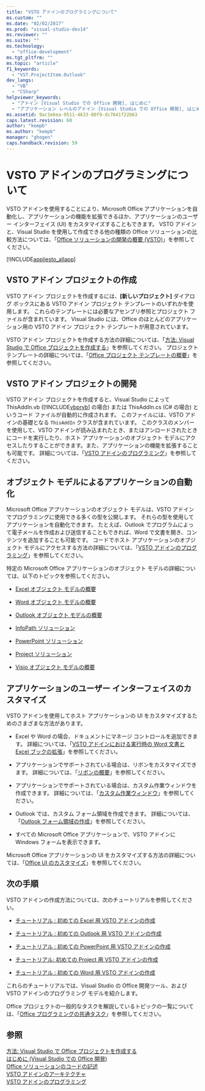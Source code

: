 ```yaml
---
title: "VSTO アドインのプログラミングについて"
ms.custom: ""
ms.date: "02/02/2017"
ms.prod: "visual-studio-dev14"
ms.reviewer: ""
ms.suite: ""
ms.technology: 
  - "office-development"
ms.tgt_pltfrm: ""
ms.topic: "article"
f1_keywords: 
  - "VST.ProjectItem.Outlook"
dev_langs: 
  - "VB"
  - "CSharp"
helpviewer_keywords: 
  - "アドイン [Visual Studio での Office 開発], はじめに"
  - "アプリケーション レベルのアドイン [Visual Studio での Office 開発], はじめに"
ms.assetid: 9ac1e6ea-9511-4633-80f9-dc7641f22b63
caps.latest.revision: 60
author: "kempb"
ms.author: "kempb"
manager: "ghogen"
caps.handback.revision: 59
---
```

# VSTO アドインのプログラミングについて
  VSTO アドインを使用することにより、Microsoft Office アプリケーションを自動化し、アプリケーションの機能を拡張できるほか、アプリケーションのユーザー インターフェイス \(UI\) をカスタマイズすることもできます。  VSTO アドインと、Visual Studio を使用して作成できる他の種類の Office ソリューションの比較方法については、「[Office ソリューションの開発の概要 &#40;VSTO&#41;](../vsto/office-solutions-development-overview-vsto.md)」を参照してください。  
  
 [!INCLUDE[appliesto_allapp](../vsto/includes/appliesto-allapp-md.md)]  
  
## VSTO アドイン プロジェクトの作成  
 VSTO アドイン プロジェクトを作成するには、**\[新しいプロジェクト\]** ダイアログ ボックスにある VSTO アドイン プロジェクト テンプレートのいずれかを使用します。  これらのテンプレートには必要なアセンブリ参照とプロジェクト ファイルが含まれています。  Visual Studio には、Office のほとんどのアプリケーション用の VSTO アドイン プロジェクト テンプレートが用意されています。  
  
 VSTO アドイン プロジェクトを作成する方法の詳細については、「[方法: Visual Studio で Office プロジェクトを作成する](../vsto/how-to-create-office-projects-in-visual-studio.md)」を参照してください。  プロジェクト テンプレートの詳細については、「[Office プロジェクト テンプレートの概要](../vsto/office-project-templates-overview.md)」を参照してください。  
  
## VSTO アドイン プロジェクトの開発  
 VSTO アドイン プロジェクトを作成すると、Visual Studio によって ThisAddIn.vb \([!INCLUDE[vbprvb](../sharepoint/includes/vbprvb-md.md)] の場合\) または ThisAddIn.cs \(C\# の場合\) というコード ファイルが自動的に作成されます。  このファイルには、VSTO アドインの基礎となる `ThisAddIn` クラスが含まれています。  このクラスのメンバーを使用して、VSTO アドインが読み込まれたとき、またはアンロードされたときにコードを実行したり、ホスト アプリケーションのオブジェクト モデルにアクセスしたりすることができます。また、アプリケーションの機能を拡張することも可能です。  詳細については、「[VSTO アドインのプログラミング](../vsto/programming-vsto-add-ins.md)」を参照してください。  
  
## オブジェクト モデルによるアプリケーションの自動化  
 Microsoft Office アプリケーションのオブジェクト モデルは、VSTO アドインでプログラミングに使用できる多くの型を公開します。  それらの型を使用してアプリケーションを自動化できます。  たとえば、Outlook でプログラムによって電子メールを作成および送信することもできれば、Word で文書を開き、コンテンツを追加することも可能です。  コードでホスト アプリケーションのオブジェクト モデルにアクセスする方法の詳細については、「[VSTO アドインのプログラミング](../vsto/programming-vsto-add-ins.md)」を参照してください。  
  
 特定の Microsoft Office アプリケーションのオブジェクト モデルの詳細については、以下のトピックを参照してください。  
  
-   [Excel オブジェクト モデルの概要](../vsto/excel-object-model-overview.md)  
  
-   [Word オブジェクト モデルの概要](../vsto/word-object-model-overview.md)  
  
-   [Outlook オブジェクト モデルの概要](../vsto/outlook-object-model-overview.md)  
  
-   [InfoPath ソリューション](../vsto/infopath-solutions.md)  
  
-   [PowerPoint ソリューション](../vsto/powerpoint-solutions.md)  
  
-   [Project ソリューション](../vsto/project-solutions.md)  
  
-   [Visio オブジェクト モデルの概要](../vsto/visio-object-model-overview.md)  
  
## アプリケーションのユーザー インターフェイスのカスタマイズ  
 VSTO アドインを使用してホスト アプリケーションの UI をカスタマイズするためのさまざまな方法があります。  
  
-   Excel や Word の場合、ドキュメントにマネージ コントロールを追加できます。  詳細については、「[VSTO アドインにおける実行時の Word 文書と Excel ブックの拡張](../vsto/extending-word-documents-and-excel-workbooks-in-vsto-add-ins-at-run-time.md)」を参照してください。  
  
-   アプリケーションでサポートされている場合は、リボンをカスタマイズできます。  詳細については、「[リボンの概要](../vsto/ribbon-overview.md)」を参照してください。  
  
-   アプリケーションでサポートされている場合は、カスタム作業ウィンドウを作成できます。  詳細については、「[カスタム作業ウィンドウ](../vsto/custom-task-panes.md)」を参照してください。  
  
-   Outlook では、カスタム フォーム領域を作成できます。  詳細については、「[Outlook フォーム領域の作成](../vsto/creating-outlook-form-regions.md)」を参照してください。  
  
-   すべての Microsoft Office アプリケーションで、VSTO アドインに Windows フォームを表示できます。  
  
 Microsoft Office アプリケーションの UI をカスタマイズする方法の詳細については、「[Office UI のカスタマイズ](../vsto/office-ui-customization.md)」を参照してください。  
  
## 次の手順  
 VSTO アドインの作成方法については、次のチュートリアルを参照してください。  
  
-   [チュートリアル : 初めての Excel 用 VSTO アドインの作成](../vsto/walkthrough-creating-your-first-vsto-add-in-for-excel.md)  
  
-   [チュートリアル : 初めての Outlook 用 VSTO アドインの作成](../vsto/walkthrough-creating-your-first-vsto-add-in-for-outlook.md)  
  
-   [チュートリアル : 初めての PowerPoint 用 VSTO アドインの作成](../vsto/walkthrough-creating-your-first-vsto-add-in-for-powerpoint.md)  
  
-   [チュートリアル: 初めての Project 用 VSTO アドインの作成](../vsto/walkthrough-creating-your-first-vsto-add-in-for-project.md)  
  
-   [チュートリアル : 初めての Word 用 VSTO アドインの作成](../vsto/walkthrough-creating-your-first-vsto-add-in-for-word.md)  
  
 これらのチュートリアルでは、Visual Studio の Office 開発ツール、および VSTO アドインのプログラミング モデルを紹介します。  
  
 Office プロジェクトの一般的なタスクを解説しているトピックの一覧については、「[Office プログラミングの共通タスク](../vsto/common-tasks-in-office-programming.md)」を参照してください。  
  
## 参照  
 [方法: Visual Studio で Office プロジェクトを作成する](../vsto/how-to-create-office-projects-in-visual-studio.md)   
 [はじめに &#40;Visual Studio での Office 開発&#41;](../vsto/getting-started-office-development-in-visual-studio.md)   
 [Office ソリューションのコードの記述](../vsto/writing-code-in-office-solutions.md)   
 [VSTO アドインのアーキテクチャ](../vsto/architecture-of-vsto-add-ins.md)   
 [VSTO アドインのプログラミング](../vsto/programming-vsto-add-ins.md)  
  
  
